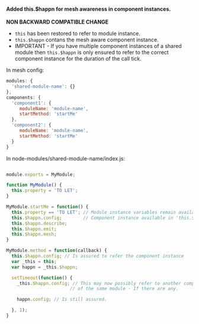 
#### Added this.$happn for mesh awareness in component instances.

__NON BACKWARD COMPATIBLE CHANGE__

* `this` has been restored to refer to module instance.
* `this.$happn` contans the mesh aware component instance.
* IMPORTANT - If you have multiple component instances of a shared module then `this.$happn` is only ensured to refer to the correct component instance for the duration of the call tick.

In mesh config:

```javascript
modules: {
  'shared-module-name': {}
},
components: {
  'component1': {
     moduleName: 'module-name',
     startMethod: 'startMe'
  },
  'component2': {
     moduleName: 'module-name',
     startMethod: 'startMe'
  }
}
```

In node-modules/shared-module-name/index.js:

```javascript

module.exports = MyModule;

function MyModule() {
  this.property = 'TO LET';
}

MyModule.startMe = function() {
  this.property == 'TO LET'; // Module instance variables remain available on 'this'.
  this.$happn.config;        // Component instance available in 'this.$happn'
  this.$happn.describe;
  this.$happn.emit;
  this.$happn.mesh;
}

MyModule.method = function(callback) {
  this.$happn.config; // Is assured to refer the component instance
  var _this = this;
  var happn = _this.$happn;

  setTimeout(function() {
    _this.$happn.config; // This may now possibly refer to another component instance 
                        // of the same module - If there are any.

    happn.config; // Is still assured.

  }, 1);
}

```